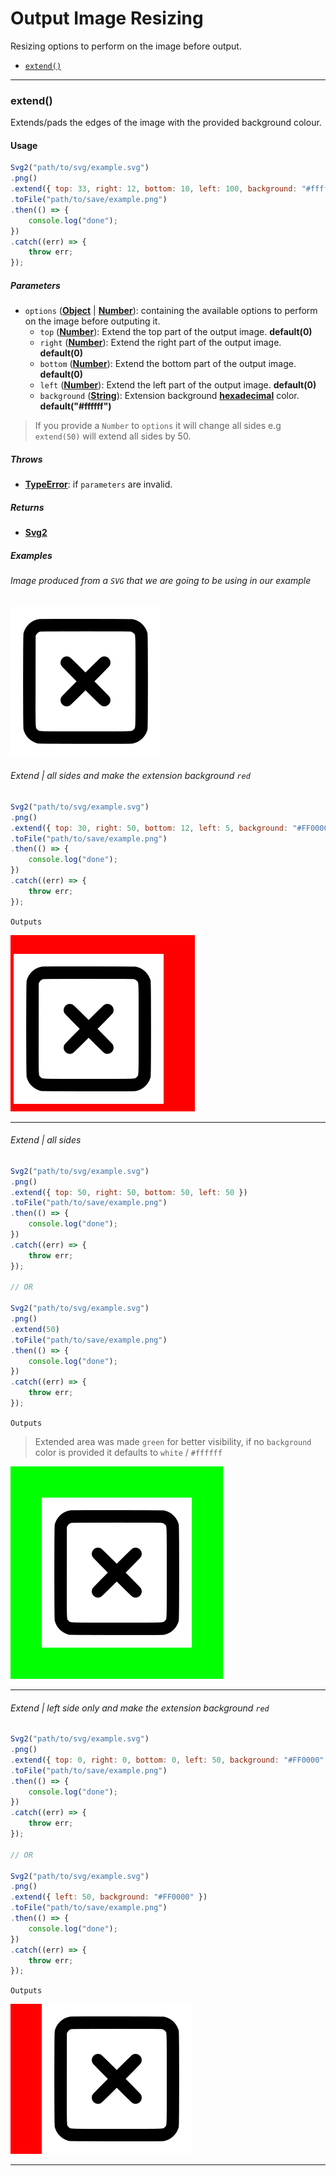 # Output Image Resizing

Resizing options to perform on the image before output.

- [`extend()`](#output-image-extend)

---

<a id="output-image-extend"></a>

### extend()

Extends/pads the edges of the image with the provided background colour.

#### Usage

```js
Svg2("path/to/svg/example.svg")
.png()
.extend({ top: 33, right: 12, bottom: 10, left: 100, background: "#ffffff" })
.toFile("path/to/save/example.png")
.then(() => {
    console.log("done");
})
.catch((err) => {
    throw err;
});
```

##### Parameters

- `options` ([**Object**](https://developer.mozilla.org/en-US/docs/Web/JavaScript/Reference/Global_Objects/Object) | [**Number**](https://developer.mozilla.org/en-US/docs/Web/JavaScript/Reference/Global_Objects/Number)): containing the available options to perform on the image before outputing it.
    - `top` ([**Number**](https://developer.mozilla.org/en-US/docs/Web/JavaScript/Reference/Global_Objects/Number)): Extend the top part of the output image. **default(0)**
    - `right` ([**Number**](https://developer.mozilla.org/en-US/docs/Web/JavaScript/Reference/Global_Objects/Number)): Extend the right part of the output image. **default(0)**
    - `bottom` ([**Number**](https://developer.mozilla.org/en-US/docs/Web/JavaScript/Reference/Global_Objects/Number)): Extend the bottom part of the output image. **default(0)**
    - `left` ([**Number**](https://developer.mozilla.org/en-US/docs/Web/JavaScript/Reference/Global_Objects/Number)): Extend the left part of the output image. **default(0)**
    - `background` ([**String**](https://developer.mozilla.org/docs/Web/JavaScript/Reference/Global_Objects/String)): Extension background **[hexadecimal](https://en.wikipedia.org/wiki/Web_colors#Hex_triplet)** color. **default("#ffffff")**


> If you provide a `Number` to `options` it will change all sides e.g `extend(50)` will extend all sides by 50.

##### Throws

- [**TypeError**](https://developer.mozilla.org/en-US/docs/Web/JavaScript/Reference/Global_Objects/TypeError): if `parameters` are invalid.

##### Returns

- [**Svg2**](basic-usage/svg2-constructor)

##### Examples

###### Image produced from a `SVG` that we are going to be using in our example

![](images/output/extend/extend-none.png)

###### Extend | all sides and make the extension background `red`

```js
Svg2("path/to/svg/example.svg")
.png()
.extend({ top: 30, right: 50, bottom: 12, left: 5, background: "#FF0000" })
.toFile("path/to/save/example.png")
.then(() => {
    console.log("done");
})
.catch((err) => {
    throw err;
});
```

`Outputs`

![](images/output/extend/extend-all-sides-random.png)

---

###### Extend | all sides

```js
Svg2("path/to/svg/example.svg")
.png()
.extend({ top: 50, right: 50, bottom: 50, left: 50 })
.toFile("path/to/save/example.png")
.then(() => {
    console.log("done");
})
.catch((err) => {
    throw err;
});

// OR

Svg2("path/to/svg/example.svg")
.png()
.extend(50)
.toFile("path/to/save/example.png")
.then(() => {
    console.log("done");
})
.catch((err) => {
    throw err;
});
```

`Outputs`

> Extended area was made `green` for better visibility, if no `background` color is provided it defaults to `white` / `#ffffff`

![](images/output/extend/extend-all-sides-50.png)

---

###### Extend | left side only and make the extension background `red`

```js
Svg2("path/to/svg/example.svg")
.png()
.extend({ top: 0, right: 0, bottom: 0, left: 50, background: "#FF0000" })
.toFile("path/to/save/example.png")
.then(() => {
    console.log("done");
})
.catch((err) => {
    throw err;
});

// OR

Svg2("path/to/svg/example.svg")
.png()
.extend({ left: 50, background: "#FF0000" })
.toFile("path/to/save/example.png")
.then(() => {
    console.log("done");
})
.catch((err) => {
    throw err;
});
```

`Outputs`

![](images/output/extend/extend-left-50.png)

---
